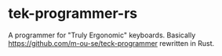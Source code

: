 # tek-programmer-rs
A programmer for "Truly Ergonomic" keyboards. Basically https://github.com/m-ou-se/teck-programmer rewritten in Rust.
